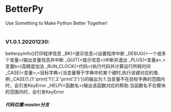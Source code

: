 # BetterPy
Use Something to Make Python Better Together!<br><br>
### V1.0.1.20201230:
betterpyInfo()打印程序信息
_BK(<提示信息>)设置程序中断
_DEBUG(<一个或多个变量>)输出变量信息并中断
_QUIT(<提示信息>)中断并退出
_PLUS(<变量a>,<变量b>)高精度加法
_RUN_CLOCK(<代码>)执行代码并计算运行所耗时间
_CASE(<变量>,<目标字典>)当变量等于字典中的某个键时,执行该键对应的值.例:_CASE(1,{1:\'print(\'1\')\',2:\'print(\'2\')\'})的输出为:1.当变量不在目标字典的范围内时，会引发KeyError
_HELP(<函数名>)输出该函数对应的帮助.当函数名不在模块的范围内时，会引发KeyError

##### 代码位置:master分支